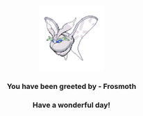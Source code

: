 <p align="center">
    <img src="https://raw.githubusercontent.com/PokeAPI/sprites/master/sprites/pokemon/873.png" width="150" height="150">
</p>
<h3 align="center">You have been greeted by - <b>Frosmoth</b></h3>
<h3 align="center">Have a wonderful day!</h3>
